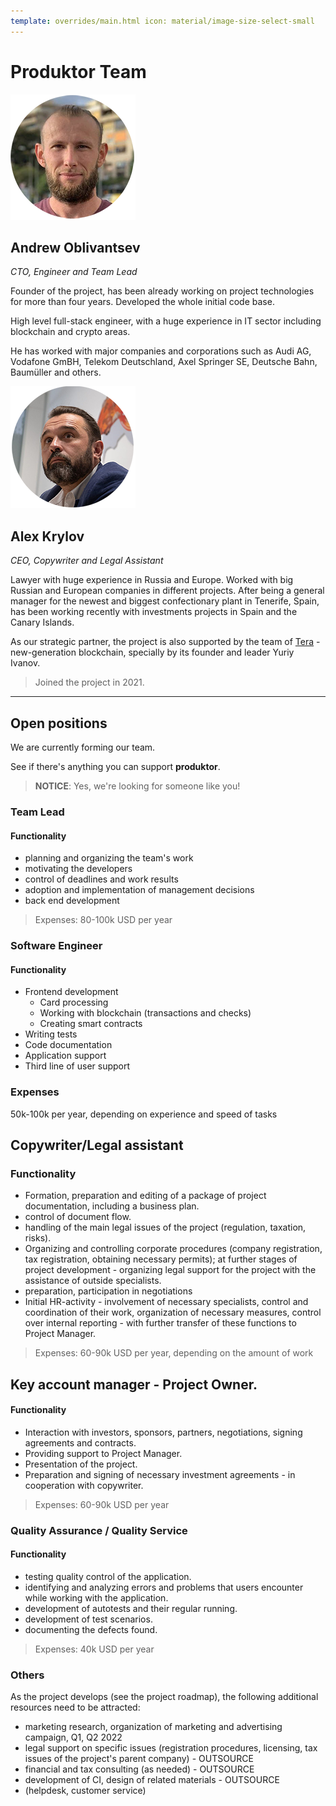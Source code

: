 ```yaml
---
template: overrides/main.html icon: material/image-size-select-small
---
```


# Produktor Team


![](assets/a_obl.png)

## Andrew Oblivantsev

*CTO, Engineer and Team Lead*

Founder of the project, has been already working on project technologies for more than four years. Developed the whole initial code base.

High level full-stack engineer, with a huge experience in IT sector including blockchain and crypto areas. 

He has worked with major companies and corporations such as Audi AG, Vodafone GmBH, Telekom Deutschland, Axel Springer SE, Deutsche Bahn, Baumüller and others.

![](assets/a_krn.png)

## Alex Krylov

*CEO, Copywriter and Legal Assistant*

Lawyer with huge experience in Russia and Europe. Worked with big Russian and European companies in different projects. After being a general manager for the newest and biggest confectionary plant in Tenerife, Spain, has been working recently with investments projects in Spain and the Canary Islands.

As our strategic partner, the project is also supported by the team of [Tera](https://www.terafoundation.org) - new-generation blockchain, specially by its founder and leader Yuriy Ivanov.

>Joined the project in 2021.
----

## Open positions

We are currently forming our team. 

See if there's anything you can support **produktor**.

> **NOTICE**: Yes, we're looking for someone like you!

### Team Lead

#### Functionality

* planning and organizing the team's work
* motivating the developers
* control of deadlines and work results
* adoption and implementation of management decisions
* back end development

> Expenses: 80-100k USD per year

### Software Engineer

#### Functionality

* Frontend development
  * Card processing
  * Working with blockchain (transactions and checks)
  * Creating smart contracts
* Writing tests
* Code documentation
* Application support
* Third line of user support

### Expenses

50k-100k per year, depending on experience and speed of tasks

## Copywriter/Legal assistant

### Functionality

* Formation, preparation and editing of a package of project documentation, including a business plan.
* control of document flow.
* handling of the main legal issues of the project (regulation, taxation, risks).
* Organizing and controlling corporate procedures (company registration, tax registration, obtaining necessary permits);
  at further stages of project development - organizing legal support for the project with the assistance of outside
  specialists.
* preparation, participation in negotiations
* Initial HR-activity - involvement of necessary specialists, control and coordination of their work, organization of
  necessary measures, control over internal reporting - with further transfer of these functions to Project Manager.

 > Expenses: 60-90k USD per year, depending on the amount of work

## Key account manager - Project Owner.

#### Functionality

* Interaction with investors, sponsors, partners, negotiations, signing agreements and contracts.
* Providing support to Project Manager.
* Presentation of the project.
* Preparation and signing of necessary investment agreements - in cooperation with copywriter.

> Expenses: 60-90k USD per year

### Quality Assurance / Quality Service

#### Functionality

- testing quality control of the application.
- identifying and analyzing errors and problems that users encounter while working with the application.
- development of autotests and their regular running.
- development of test scenarios.
- documenting the defects found.

> Expenses: 40k USD per year


### Others

As the project develops (see the project roadmap), the following additional resources need to be attracted:

- marketing research, organization of marketing and advertising campaign, Q1, Q2 2022
- legal support on specific issues (registration procedures, licensing, tax issues of the project's parent company) -
  OUTSOURCE
- financial and tax consulting (as needed) - OUTSOURCE
- development of CI, design of related materials - OUTSOURCE
- (helpdesk, customer service)
